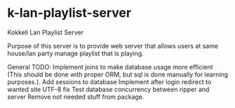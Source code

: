 k-lan-playlist-server
=====================

Kokkeli Lan Playlist Server

Purpose of this server is to provide web server that allows users at same house/lan party manage playlist that is playing.

General TODO:
Implement joins to make database usage more efficient (This should be done with proper ORM, but sql is done manually for learning purposes.).
Add sessions to database
Implement after login redirect to wanted site
UTF-8 fix
Test database concurrency between ripper and server
Remove not needed stuff from package.
